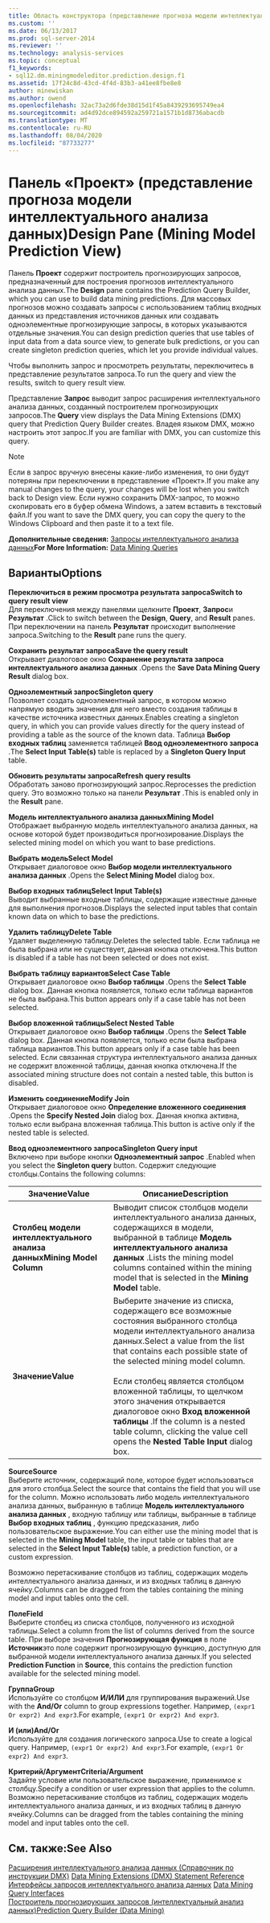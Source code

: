 ```yaml
---
title: Область конструктора (представление прогноза модели интеллектуального анализа данных) | Документация Майкрософт
ms.custom: ''
ms.date: 06/13/2017
ms.prod: sql-server-2014
ms.reviewer: ''
ms.technology: analysis-services
ms.topic: conceptual
f1_keywords:
- sql12.dm.miningmodeleditor.prediction.design.f1
ms.assetid: 17f24c8d-43cd-4f4d-83b3-a41ee8fbe8e8
author: minewiskan
ms.author: owend
ms.openlocfilehash: 32ac73a2d6fde38d15d1f45a8439293695749ea4
ms.sourcegitcommit: ad4d92dce894592a259721a1571b1d8736abacdb
ms.translationtype: MT
ms.contentlocale: ru-RU
ms.lasthandoff: 08/04/2020
ms.locfileid: "87733277"
---
```

# <a name="design-pane-mining-model-prediction-view"></a><span data-ttu-id="2931f-102">Панель «Проект» (представление прогноза модели интеллектуального анализа данных)</span><span class="sxs-lookup"><span data-stu-id="2931f-102">Design Pane (Mining Model Prediction View)</span></span>
  <span data-ttu-id="2931f-103">Панель **Проект** содержит построитель прогнозирующих запросов, предназначенный для построения прогнозов интеллектуального анализа данных.</span><span class="sxs-lookup"><span data-stu-id="2931f-103">The **Design** pane contains the Prediction Query Builder, which you can use to build data mining predictions.</span></span> <span data-ttu-id="2931f-104">Для массовых прогнозов можно создавать запросы с использованием таблиц входных данных из представления источников данных или создавать одноэлементные прогнозирующие запросы, в которых указываются отдельные значения.</span><span class="sxs-lookup"><span data-stu-id="2931f-104">You can design prediction queries that use tables of input data from a data source view, to generate bulk predictions, or you can create singleton prediction queries, which let you provide individual values.</span></span>  
  
 <span data-ttu-id="2931f-105">Чтобы выполнить запрос и просмотреть результаты, переключитесь в представление результатов запроса.</span><span class="sxs-lookup"><span data-stu-id="2931f-105">To run the query and view the results, switch to query result view.</span></span>  
  
 <span data-ttu-id="2931f-106">Представление **Запрос** выводит запрос расширения интеллектуального анализа данных, созданный построителем прогнозирующих запросов.</span><span class="sxs-lookup"><span data-stu-id="2931f-106">The **Query** view displays the Data Mining Extensions (DMX) query that Prediction Query Builder creates.</span></span> <span data-ttu-id="2931f-107">Владея языком DMX, можно настроить этот запрос.</span><span class="sxs-lookup"><span data-stu-id="2931f-107">If you are familiar with DMX, you can customize this query.</span></span>  
  
> [!NOTE]  
>  <span data-ttu-id="2931f-108">Если в запрос вручную внесены какие-либо изменения, то они будут потеряны при переключении в представление «Проект».</span><span class="sxs-lookup"><span data-stu-id="2931f-108">If you make any manual changes to the query, your changes will be lost when you switch back to Design view.</span></span> <span data-ttu-id="2931f-109">Если нужно сохранить DMX-запрос, то можно скопировать его в буфер обмена Windows, а затем вставить в текстовый файл.</span><span class="sxs-lookup"><span data-stu-id="2931f-109">If you want to save the DMX query, you can copy the query to the Windows Clipboard and then paste it to a text file.</span></span>  
  
 <span data-ttu-id="2931f-110">**Дополнительные сведения:** [Запросы интеллектуального анализа данных](data-mining/data-mining-queries.md)</span><span class="sxs-lookup"><span data-stu-id="2931f-110">**For More Information:** [Data Mining Queries](data-mining/data-mining-queries.md)</span></span>  
  
## <a name="options"></a><span data-ttu-id="2931f-111">Варианты</span><span class="sxs-lookup"><span data-stu-id="2931f-111">Options</span></span>  
 <span data-ttu-id="2931f-112">**Переключиться в режим просмотра результата запроса**</span><span class="sxs-lookup"><span data-stu-id="2931f-112">**Switch to query result view**</span></span>  
 <span data-ttu-id="2931f-113">Для переключения между панелями щелкните **Проект**, **Запрос**и **Результат** .</span><span class="sxs-lookup"><span data-stu-id="2931f-113">Click to switch between the **Design**, **Query**, and **Result** panes.</span></span> <span data-ttu-id="2931f-114">При переключении на панель **Результат** происходит выполнение запроса.</span><span class="sxs-lookup"><span data-stu-id="2931f-114">Switching to the **Result** pane runs the query.</span></span>  
  
 <span data-ttu-id="2931f-115">**Сохранить результат запроса**</span><span class="sxs-lookup"><span data-stu-id="2931f-115">**Save the query result**</span></span>  
 <span data-ttu-id="2931f-116">Открывает диалоговое окно **Сохранение результата запроса интеллектуального анализа данных** .</span><span class="sxs-lookup"><span data-stu-id="2931f-116">Opens the **Save Data Mining Query Result** dialog box.</span></span>  
  
 <span data-ttu-id="2931f-117">**Одноэлементный запрос**</span><span class="sxs-lookup"><span data-stu-id="2931f-117">**Singleton query**</span></span>  
 <span data-ttu-id="2931f-118">Позволяет создать одноэлементный запрос, в котором можно напрямую вводить значения для него вместо создания таблицы в качестве источника известных данных.</span><span class="sxs-lookup"><span data-stu-id="2931f-118">Enables creating a singleton query, in which you can provide values directly for the query instead of providing a table as the source of the known data.</span></span> <span data-ttu-id="2931f-119">Таблица **Выбор входных таблиц** заменяется таблицей **Ввод одноэлементного запроса** .</span><span class="sxs-lookup"><span data-stu-id="2931f-119">The **Select Input Table(s)** table is replaced by a **Singleton Query Input** table.</span></span>  
  
 <span data-ttu-id="2931f-120">**Обновить результаты запроса**</span><span class="sxs-lookup"><span data-stu-id="2931f-120">**Refresh query results**</span></span>  
 <span data-ttu-id="2931f-121">Обработать заново прогнозирующий запрос.</span><span class="sxs-lookup"><span data-stu-id="2931f-121">Reprocesses the prediction query.</span></span> <span data-ttu-id="2931f-122">Это возможно только на панели **Результат** .</span><span class="sxs-lookup"><span data-stu-id="2931f-122">This is enabled only in the **Result** pane.</span></span>  
  
 <span data-ttu-id="2931f-123">**Модель интеллектуального анализа данных**</span><span class="sxs-lookup"><span data-stu-id="2931f-123">**Mining Model**</span></span>  
 <span data-ttu-id="2931f-124">Отображает выбранную модель интеллектуального анализа данных, на основе которой будет производиться прогнозирование.</span><span class="sxs-lookup"><span data-stu-id="2931f-124">Displays the selected mining model on which you want to base predictions.</span></span>  
  
 <span data-ttu-id="2931f-125">**Выбрать модель**</span><span class="sxs-lookup"><span data-stu-id="2931f-125">**Select Model**</span></span>  
 <span data-ttu-id="2931f-126">Открывает диалоговое окно **Выбор модели интеллектуального анализа данных** .</span><span class="sxs-lookup"><span data-stu-id="2931f-126">Opens the **Select Mining Model** dialog box.</span></span>  
  
 <span data-ttu-id="2931f-127">**Выбор входных таблиц**</span><span class="sxs-lookup"><span data-stu-id="2931f-127">**Select Input Table(s)**</span></span>  
 <span data-ttu-id="2931f-128">Выводит выбранные входные таблицы, содержащие известные данные для выполнения прогнозов.</span><span class="sxs-lookup"><span data-stu-id="2931f-128">Displays the selected input tables that contain known data on which to base the predictions.</span></span>  
  
 <span data-ttu-id="2931f-129">**Удалить таблицу**</span><span class="sxs-lookup"><span data-stu-id="2931f-129">**Delete Table**</span></span>  
 <span data-ttu-id="2931f-130">Удаляет выделенную таблицу.</span><span class="sxs-lookup"><span data-stu-id="2931f-130">Deletes the selected table.</span></span> <span data-ttu-id="2931f-131">Если таблица не была выбрана или не существует, данная кнопка отключена.</span><span class="sxs-lookup"><span data-stu-id="2931f-131">This button is disabled if a table has not been selected or does not exist.</span></span>  
  
 <span data-ttu-id="2931f-132">**Выбрать таблицу вариантов**</span><span class="sxs-lookup"><span data-stu-id="2931f-132">**Select Case Table**</span></span>  
 <span data-ttu-id="2931f-133">Открывает диалоговое окно **Выбор таблицы** .</span><span class="sxs-lookup"><span data-stu-id="2931f-133">Opens the **Select Table** dialog box.</span></span> <span data-ttu-id="2931f-134">Данная кнопка появляется, только если таблица вариантов не была выбрана.</span><span class="sxs-lookup"><span data-stu-id="2931f-134">This button appears only if a case table has not been selected.</span></span>  
  
 <span data-ttu-id="2931f-135">**Выбор вложенной таблицы**</span><span class="sxs-lookup"><span data-stu-id="2931f-135">**Select Nested Table**</span></span>  
 <span data-ttu-id="2931f-136">Открывает диалоговое окно **Выбор таблицы** .</span><span class="sxs-lookup"><span data-stu-id="2931f-136">Opens the **Select Table** dialog box.</span></span> <span data-ttu-id="2931f-137">Данная кнопка появляется, только если была выбрана таблица вариантов.</span><span class="sxs-lookup"><span data-stu-id="2931f-137">This button appears only if a case table has been selected.</span></span> <span data-ttu-id="2931f-138">Если связанная структура интеллектуального анализа данных не содержит вложенной таблицы, данная кнопка отключена.</span><span class="sxs-lookup"><span data-stu-id="2931f-138">If the associated mining structure does not contain a nested table, this button is disabled.</span></span>  
  
 <span data-ttu-id="2931f-139">**Изменить соединение**</span><span class="sxs-lookup"><span data-stu-id="2931f-139">**Modify Join**</span></span>  
 <span data-ttu-id="2931f-140">Открывает диалоговое окно **Определение вложенного соединения** .</span><span class="sxs-lookup"><span data-stu-id="2931f-140">Opens the **Specify Nested Join** dialog box.</span></span> <span data-ttu-id="2931f-141">Данная кнопка активна, только если выбрана вложенная таблица.</span><span class="sxs-lookup"><span data-stu-id="2931f-141">This button is active only if the nested table is selected.</span></span>  
  
 <span data-ttu-id="2931f-142">**Ввод одноэлементного запроса**</span><span class="sxs-lookup"><span data-stu-id="2931f-142">**Singleton Query input**</span></span>  
 <span data-ttu-id="2931f-143">Включено при выборе кнопки **Одноэлементный запрос** .</span><span class="sxs-lookup"><span data-stu-id="2931f-143">Enabled when you select the **Singleton query** button.</span></span> <span data-ttu-id="2931f-144">Содержит следующие столбцы.</span><span class="sxs-lookup"><span data-stu-id="2931f-144">Contains the following columns:</span></span>  
  
|<span data-ttu-id="2931f-145">Значение</span><span class="sxs-lookup"><span data-stu-id="2931f-145">Value</span></span>|<span data-ttu-id="2931f-146">Описание</span><span class="sxs-lookup"><span data-stu-id="2931f-146">Description</span></span>|  
|-----------|-----------------|  
|<span data-ttu-id="2931f-147">**Столбец модели интеллектуального анализа данных**</span><span class="sxs-lookup"><span data-stu-id="2931f-147">**Mining Model Column**</span></span>|<span data-ttu-id="2931f-148">Выводит список столбцов модели интеллектуального анализа данных, содержащихся в модели, выбранной в таблице **Модель интеллектуального анализа данных** .</span><span class="sxs-lookup"><span data-stu-id="2931f-148">Lists the mining model columns contained within the mining model that is selected in the **Mining Model** table.</span></span>|  
|<span data-ttu-id="2931f-149">**Значение**</span><span class="sxs-lookup"><span data-stu-id="2931f-149">**Value**</span></span>|<span data-ttu-id="2931f-150">Выберите значение из списка, содержащего все возможные состояния выбранного столбца модели интеллектуального анализа данных.</span><span class="sxs-lookup"><span data-stu-id="2931f-150">Select a value from the list that contains each possible state of the selected mining model column.</span></span><br /><br /> <span data-ttu-id="2931f-151">Если столбец является столбцом вложенной таблицы, то щелчком этого значения открывается диалоговое окно **Вход вложенной таблицы** .</span><span class="sxs-lookup"><span data-stu-id="2931f-151">If the column is a nested table column, clicking the value cell opens the **Nested Table Input** dialog box.</span></span>|  
  
 <span data-ttu-id="2931f-152">**Source**</span><span class="sxs-lookup"><span data-stu-id="2931f-152">**Source**</span></span>  
 <span data-ttu-id="2931f-153">Выберите источник, содержащий поле, которое будет использоваться для этого столбца.</span><span class="sxs-lookup"><span data-stu-id="2931f-153">Select the source that contains the field that you will use for the column.</span></span> <span data-ttu-id="2931f-154">Можно использовать либо модель интеллектуального анализа данных, выбранную в таблице **Модель интеллектуального анализа данных** , входную таблицу или таблицы, выбранные в таблице **Выбор входных таблиц** , функцию предсказания, либо пользовательское выражение.</span><span class="sxs-lookup"><span data-stu-id="2931f-154">You can either use the mining model that is selected in the **Mining Model** table, the input table or tables that are selected in the **Select Input Table(s)** table, a prediction function, or a custom expression.</span></span>  
  
 <span data-ttu-id="2931f-155">Возможно перетаскивание столбцов из таблиц, содержащих модель интеллектуального анализа данных, и из входных таблиц в данную ячейку.</span><span class="sxs-lookup"><span data-stu-id="2931f-155">Columns can be dragged from the tables containing the mining model and input tables onto the cell.</span></span>  
  
 <span data-ttu-id="2931f-156">**Поле**</span><span class="sxs-lookup"><span data-stu-id="2931f-156">**Field**</span></span>  
 <span data-ttu-id="2931f-157">Выберите столбец из списка столбцов, полученного из исходной таблицы.</span><span class="sxs-lookup"><span data-stu-id="2931f-157">Select a column from the list of columns derived from the source table.</span></span> <span data-ttu-id="2931f-158">При выборе значения **Прогнозирующая функция** в поле **Источник**это поле содержит прогнозирующую функцию, доступную для выбранной модели интеллектуального анализа данных.</span><span class="sxs-lookup"><span data-stu-id="2931f-158">If you selected **Prediction Function** in **Source**, this contains the prediction function available for the selected mining model.</span></span>  
  
 <span data-ttu-id="2931f-159">**Группа**</span><span class="sxs-lookup"><span data-stu-id="2931f-159">**Group**</span></span>  
 <span data-ttu-id="2931f-160">Используйте со столбцом **И/ИЛИ** для группирования выражений.</span><span class="sxs-lookup"><span data-stu-id="2931f-160">Use with the **And/Or** column to group expressions together.</span></span> <span data-ttu-id="2931f-161">Например, `(expr1 Or expr2) And expr3`.</span><span class="sxs-lookup"><span data-stu-id="2931f-161">For example, `(expr1 Or expr2) And expr3`.</span></span>  
  
 <span data-ttu-id="2931f-162">**И (или)**</span><span class="sxs-lookup"><span data-stu-id="2931f-162">**And/Or**</span></span>  
 <span data-ttu-id="2931f-163">Используйте для создания логического запроса.</span><span class="sxs-lookup"><span data-stu-id="2931f-163">Use to create a logical query.</span></span> <span data-ttu-id="2931f-164">Например, `(expr1 Or expr2) And expr3`.</span><span class="sxs-lookup"><span data-stu-id="2931f-164">For example, `(expr1 Or expr2) And expr3`.</span></span>  
  
 <span data-ttu-id="2931f-165">**Критерий/Аргумент**</span><span class="sxs-lookup"><span data-stu-id="2931f-165">**Criteria/Argument**</span></span>  
 <span data-ttu-id="2931f-166">Задайте условие или пользовательское выражение, применимое к столбцу.</span><span class="sxs-lookup"><span data-stu-id="2931f-166">Specify a condition or user expression that applies to the column.</span></span> <span data-ttu-id="2931f-167">Возможно перетаскивание столбцов из таблиц, содержащих модель интеллектуального анализа данных, и из входных таблиц в данную ячейку.</span><span class="sxs-lookup"><span data-stu-id="2931f-167">Columns can be dragged from the tables containing the mining model and input tables onto the cell.</span></span>  
  
## <a name="see-also"></a><span data-ttu-id="2931f-168">См. также:</span><span class="sxs-lookup"><span data-stu-id="2931f-168">See Also</span></span>  
 <span data-ttu-id="2931f-169">[Расширения интеллектуального анализа данных &#40;Справочник по инструкции DMX&#41;](/sql/dmx/data-mining-extensions-dmx-statements) </span><span class="sxs-lookup"><span data-stu-id="2931f-169">[Data Mining Extensions &#40;DMX&#41; Statement Reference](/sql/dmx/data-mining-extensions-dmx-statements) </span></span>  
 <span data-ttu-id="2931f-170">[Интерфейсы запросов интеллектуального анализа данных](data-mining/data-mining-query-tools.md) </span><span class="sxs-lookup"><span data-stu-id="2931f-170">[Data Mining Query Interfaces](data-mining/data-mining-query-tools.md) </span></span>  
 [<span data-ttu-id="2931f-171">Построитель прогнозирующих запросов (интеллектуальный анализ данных)</span><span class="sxs-lookup"><span data-stu-id="2931f-171">Prediction Query Builder &#40;Data Mining&#41;</span></span>](prediction-query-builder-data-mining.md)  
  
  
